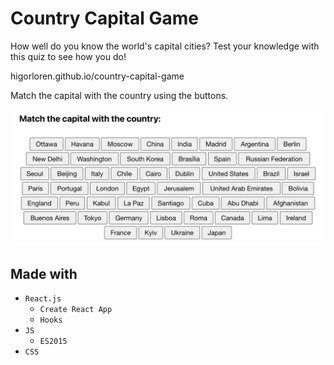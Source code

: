 # Country Capital Game

How well do you know the world's capital cities? Test your knowledge with this quiz to see how you do!

higorloren.github.io/country-capital-game

Match the capital with the country using the buttons.

![Screenshot of the game](./docs/img/screenshot.png)

## Made with

- `React.js`
  - `Create React App`
  - `Hooks`
- `JS`
  - `ES2015`
- `CSS`
